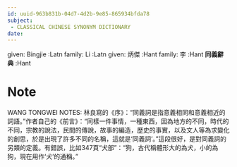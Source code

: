 ```yaml
---
id: uuid-963b831b-04d7-4d2b-9e85-865934bfda78
subject: 
 - CLASSICAL CHINESE SYNONYM DICTIONARY
date: 
---
```


given: Bingjie :Latn
family: Li :Latn
given: 炳傑 :Hant
family: 李 :Hant
**同義辭典** :Hant
# Note
WANG TONGWEI NOTES: 林良寫的《序》：“同義詞是指意義相同和意義相近的詞語。”作者自己的《前言》：“同樣一件事情，一種東西，因為地方的不同，時代的不同，宗教的說法，民間的傳說，故事的編造，歷史的事實，以及文人等為求變化的創思，於是出現了許多不同的名稱，這就是‘同義詞’。”這段很好，是對同義詞的另類的定義。有錯誤，比如347頁“犬部”：“狗，古代稱體形大的為犬，小的為狗，現在用作‘犬’的通稱。”